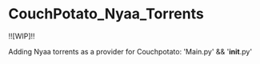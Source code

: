 CouchPotato_Nyaa_Torrents
=========================

!![WIP]!!

Adding Nyaa torrents as a provider for Couchpotato: 'Main.py' &amp;&amp; '__init__.py'
